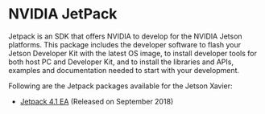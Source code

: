 # NVIDIA JetPack
Jetpack is an SDK that offers NVIDIA to develop for the NVIDIA Jetson platforms. This package includes the developer software to flash your Jetson Developer Kit with the latest OS image, to install developer tools for both host PC and Developer Kit, and to install the libraries and APIs, examples and documentation needed to start with your development.


Following are the Jetpack packages available for the Jetson Xavier:

- [Jetpack 4.1 EA](https://nvidia-xavier.readthedocs.io/en/latest/docs/jetpack/jetpack-41.html) (Released on September 2018)